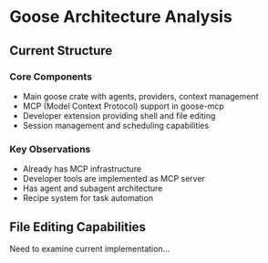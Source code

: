 # Goose Architecture Analysis

## Current Structure

### Core Components
- Main goose crate with agents, providers, context management
- MCP (Model Context Protocol) support in goose-mcp
- Developer extension providing shell and file editing
- Session management and scheduling capabilities

### Key Observations
- Already has MCP infrastructure
- Developer tools are implemented as MCP server
- Has agent and subagent architecture
- Recipe system for task automation

## File Editing Capabilities
Need to examine current implementation...
